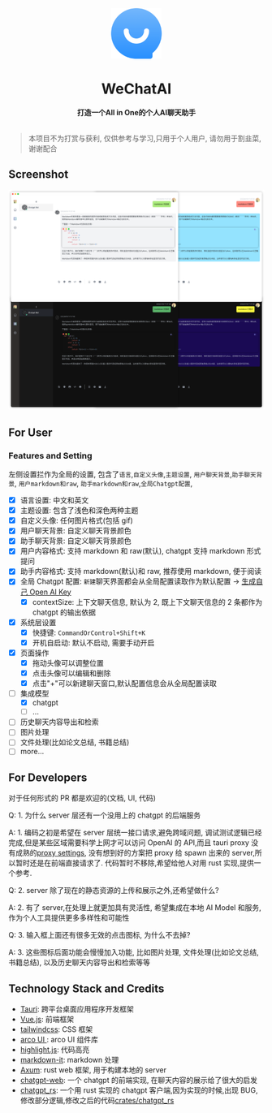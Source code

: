 <p align="center">
 <img src="docs/image/logo.png?raw=true" alt="image" height="100px"/>
<h1 align="center">WeChatAI</h1>
<div align="center">
 <strong>
    打造一个All in One的个人AI聊天助手
 </strong>
</div>
<br/>

> 本项目不为打赏与获利, 仅供参考与学习,只用于个人用户, 请勿用于割韭菜, 谢谢配合

## Screenshot

![](docs/image/WeChatAI-1.png)

## For User

### Features and Setting

左侧设置拦作为全局的设置, 包含了`语言`,`自定义头像`,`主题设置`, `用户聊天背景`,`助手聊天背景`, `用户markdown和raw`, `助手markdown和raw`,`全局Chatgpt配置`,

- [x] 语言设置: 中文和英文
- [x] 主题设置: 包含了浅色和深色两种主题
- [x] 自定义头像: 任何图片格式(包括 gif)
- [x] 用户聊天背景: 自定义聊天背景颜色
- [x] 助手聊天背景: 自定义聊天背景颜色
- [x] 用户内容格式: 支持 markdown 和 raw(默认), chatgpt 支持 markdown 形式提问
- [x] 助手内容格式: 支持 markdown(默认)和 raw, 推荐使用 markdown, 便于阅读
- [x] 全局 Chatgpt 配置: `新建`聊天界面都会从全局配置读取作为默认配置 -> [生成自己 Open AI Key](https://platform.openai.com/account/api-keys)
  - [x] contextSize: 上下文聊天信息, 默认为 2, 既上下文聊天信息的 2 条都作为 chatgpt 的输出依据
- [x] 系统层设置
  - [x] 快捷键: `CommandOrControl+Shift+K`
  - [x] 开机自启动: 默认不启动, 需要手动开启
- [x] 页面操作
  - [x] 拖动头像可以调整位置
  - [x] 点击头像可以编辑和删除
  - [x] 点击"+"可以新建聊天窗口,默认配置信息会从全局配置读取
- [ ] 集成模型
  - [x] chatgpt
  - [ ] ...
- [ ] 历史聊天内容导出和检索
- [ ] 图片处理
- [ ] 文件处理(比如论文总结, 书籍总结)
- [ ] more...

## For Developers

对于任何形式的 PR 都是欢迎的(文档, UI, 代码)

Q: 1. 为什么 server 层还有一个没用上的 chatgpt 的后端服务

A: 1. 编码之初是希望在 server 层统一接口请求,避免跨域问题, 调试测试逻辑已经完成,但是某些区域需要科学上网才可以访问 OpenAI 的 API,而且 tauri proxy 没有成熟的[proxy settings](https://github.com/tauri-apps/tauri/issues/4263), 没有想到好的方案把 proxy 给 spawn 出来的 server,所以暂时还是在前端直接请求了. 代码暂时不移除,希望给他人对用 rust 实现,提供一个参考.

Q: 2. server 除了现在的静态资源的上传和展示之外,还希望做什么?

A: 2. 有了 server,在处理上就更加具有灵活性, 希望集成在本地 AI Model 和服务,作为个人工具提供更多多样性和可能性

Q: 3. 输入框上面还有很多无效的点击图标, 为什么不去掉?

A: 3. 这些图标后面功能会慢慢加入功能, 比如图片处理, 文件处理(比如论文总结,书籍总结), 以及历史聊天内容导出和检索等等

## Technology Stack and Credits

- [Tauri](https://github.com/tauri-apps/tauri): 跨平台桌面应用程序开发框架
- [Vue.js](https://vuejs.org/): 前端框架
- [tailwindcss](https://github.com/tailwindlabs/tailwindcss): CSS 框架
- [arco UI ](https://arco.design/): arco UI 组件库
- [highlight.js](https://github.com/highlightjs/highlight.js/): 代码高亮
- [markdown-it](https://github.com/markdown-it/markdown-it): markdown 处理
- [Axum](https://github.com/tokio-rs/axum): rust web 框架, 用于构建本地的 server
- [chatgpt-web](https://github.com/Chanzhaoyu/chatgpt-web): 一个 chatgpt 的前端实现, 在聊天内容的展示给了很大的启发
- [chatgpt_rs](https://github.com/Maxuss/chatgpt_rs): 一个用 rust 实现的 chatgpt 客户端,因为实现的时候,出现 BUG, 修改部分逻辑,修改之后的代码[crates/chatgpt_rs](https://github.com/bingryan/chat-ai-model/tree/main/crates/chatgpt_rs)
